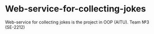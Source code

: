 # Web-service-for-collecting-jokes
Web-service for collecting jokes is the project in OOP (AITU). Team №3 (SE-2212)
